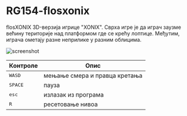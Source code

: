 # RG154-flosxonix
flosXONIX
3D-верзија игрице "XONIX". Сврха игре је да играч заузме већину територије над платформом где се крећу лоптице. Међутим, играча ометају разне неприлике у разним облицима.

![screenshot](https://imgur.com/a/xryl4lc.png)

Контроле | Опис |
---------| -------- |
<kbd>W</kbd><kbd>A</kbd><kbd>S</kbd><kbd>D</kbd> | мењање смера и правца кретања |
<kbd>SPACE</kbd> | пауза |
<kbd>esc</kbd> | излазак из програма |
<kbd>R</kbd> | ресетовање нивоа |

